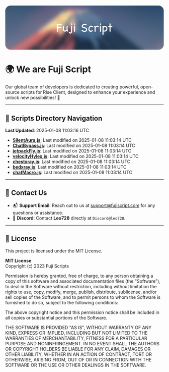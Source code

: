 ![Banner](.github/b.webp)

# 🌍 **We are Fuji Script**

Our global team of developers is dedicated to creating powerful, open-source scripts for Rise Client, designed to enhance your experience and unlock new possibilities! 🌟

---
<!-- SCRIPTS_NAVIGATION_START -->
## 📂 **Scripts Directory Navigation**

**Last Updated**: 2025-01-08 11:03:16 UTC

- **[SilentAura.js](scripts/SilentAura.js)**: Last modified on 2025-01-08 11:03:14 UTC
- **[ChatBypass.js](scripts/ChatBypass.js)**: Last modified on 2025-01-08 11:03:14 UTC
- **[jetpackFly.js](scripts/jetpackFly.js)**: Last modified on 2025-01-08 11:03:14 UTC
- **[velocityHylex.js](scripts/velocityHylex.js)**: Last modified on 2025-01-08 11:03:14 UTC
- **[chestxray.js](scripts/chestxray.js)**: Last modified on 2025-01-08 11:03:14 UTC
- **[bedxray.js](scripts/bedxray.js)**: Last modified on 2025-01-08 11:03:14 UTC
- **[chatMacro.js](scripts/chatMacro.js)**: Last modified on 2025-01-08 11:03:14 UTC

<!-- SCRIPTS_NAVIGATION_END -->

---

## 💬 **Contact Us**  
- 📬 **Support Email**: Reach out to us at [support@fujiscript.com](mailto:support@fujiscript.com) for any questions or assistance.  
- 💬 **Discord**: Contact **Leo728** directly at `Discord@leo728`.

---

## 📜 **License**

This project is licensed under the MIT License.  

**MIT License**  
Copyright (c) 2023 Fuji Scripts  

Permission is hereby granted, free of charge, to any person obtaining a copy of this software and associated documentation files (the "Software"), to deal in the Software without restriction, including without limitation the rights to use, copy, modify, merge, publish, distribute, sublicense, and/or sell copies of the Software, and to permit persons to whom the Software is furnished to do so, subject to the following conditions:  

The above copyright notice and this permission notice shall be included in all copies or substantial portions of the Software.  

THE SOFTWARE IS PROVIDED "AS IS", WITHOUT WARRANTY OF ANY KIND, EXPRESS OR IMPLIED, INCLUDING BUT NOT LIMITED TO THE WARRANTIES OF MERCHANTABILITY, FITNESS FOR A PARTICULAR PURPOSE AND NONINFRINGEMENT. IN NO EVENT SHALL THE AUTHORS OR COPYRIGHT HOLDERS BE LIABLE FOR ANY CLAIM, DAMAGES OR OTHER LIABILITY, WHETHER IN AN ACTION OF CONTRACT, TORT OR OTHERWISE, ARISING FROM, OUT OF OR IN CONNECTION WITH THE SOFTWARE OR THE USE OR OTHER DEALINGS IN THE SOFTWARE.  
